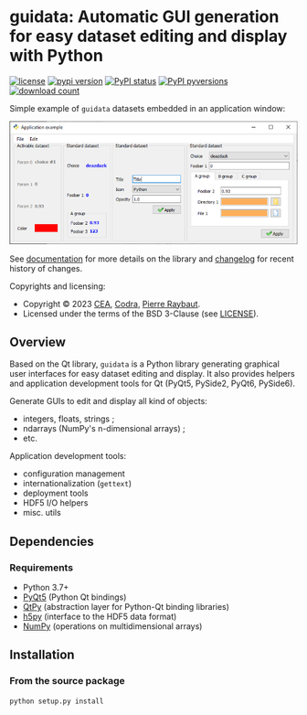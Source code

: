 # guidata: Automatic GUI generation for easy dataset editing and display with Python

[![license](https://img.shields.io/pypi/l/guidata.svg)](./LICENSE)
[![pypi version](https://img.shields.io/pypi/v/guidata.svg)](https://pypi.org/project/guidata/)
[![PyPI status](https://img.shields.io/pypi/status/guidata.svg)](https://github.com/CODRA-Ingenierie-Informatique/guidata/)
[![PyPI pyversions](https://img.shields.io/pypi/pyversions/guidata.svg)](https://pypi.python.org/pypi/guidata/)
[![download count](https://img.shields.io/conda/dn/conda-forge/guidata.svg)](https://www.anaconda.com/download/)

Simple example of ``guidata`` datasets embedded in an application window:

<img src="https://raw.githubusercontent.com/CODRA-Ingenierie-Informatique/guidata/master/doc/images/screenshots/editgroupbox.png">

See [documentation](https://guidata.readthedocs.io/en/latest/) for more details on
the library and [changelog](CHANGELOG.md) for recent history of changes.

Copyrights and licensing:

* Copyright © 2023 [CEA](https://www.cea.fr), [Codra](https://codra.net/), [Pierre Raybaut](https://github.com/PierreRaybaut).
* Licensed under the terms of the BSD 3-Clause (see [LICENSE](LICENSE)).

## Overview

Based on the Qt library, ``guidata`` is a Python library generating graphical user
interfaces for easy dataset editing and display. It also provides helpers and
application development tools for Qt (PyQt5, PySide2, PyQt6, PySide6).

Generate GUIs to edit and display all kind of objects:

* integers, floats, strings ;
* ndarrays (NumPy's n-dimensional arrays) ;
* etc.

Application development tools:

* configuration management
* internationalization (``gettext``)
* deployment tools
* HDF5 I/O helpers
* misc. utils

## Dependencies

### Requirements

* Python 3.7+
* [PyQt5](https://pypi.python.org/pypi/PyQt5) (Python Qt bindings)
* [QtPy](https://pypi.org/project/QtPy/) (abstraction layer for Python-Qt binding libraries)
* [h5py](https://pypi.org/project/h5py/) (interface to the HDF5 data format)
* [NumPy](https://pypi.org/project/numpy/) (operations on multidimensional arrays)

## Installation

### From the source package

```bash
python setup.py install
```
